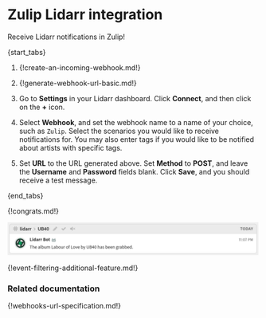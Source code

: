 # Zulip Lidarr integration

Receive Lidarr notifications in Zulip!

{start_tabs}

1. {!create-an-incoming-webhook.md!}

1. {!generate-webhook-url-basic.md!}

1. Go to **Settings** in your Lidarr dashboard. Click **Connect**, and
   then click on the **+** icon.

1. Select **Webhook**, and set the webhook name to a name of your
   choice, such as `Zulip`. Select the scenarios you would like to
   receive notifications for. You may also enter tags if you would like
   to be notified about artists with specific tags.

1. Set **URL** to the URL generated above. Set **Method** to **POST**,
   and leave the **Username** and **Password** fields blank. Click
   **Save**, and you should receive a test message.

{end_tabs}

{!congrats.md!}

![](/static/images/integrations/lidarr/001.png)

{!event-filtering-additional-feature.md!}

### Related documentation

{!webhooks-url-specification.md!}
